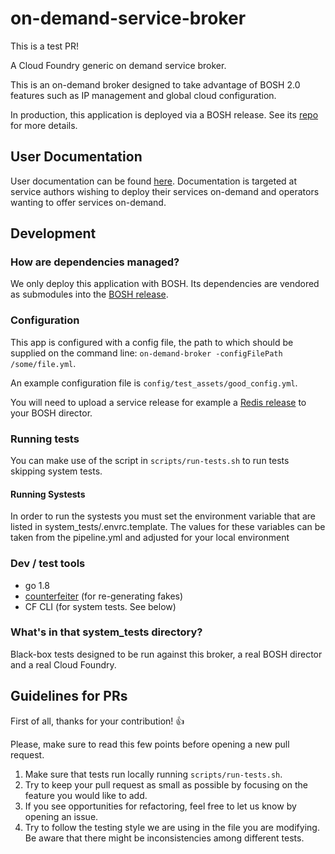 # on-demand-service-broker

This is a test PR!

A Cloud Foundry generic on demand service broker.

This is an on-demand broker designed to take advantage of BOSH 2.0 features such
as IP management and global cloud configuration.

In production, this application is deployed via a BOSH release. See its
[repo](https://github.com/pivotal-cf/on-demand-service-broker-release) for more
details.

## User Documentation

User documentation can be found [here](https://docs.pivotal.io/svc-sdk/odb). Documentation is targeted at service authors wishing to deploy their services on-demand and operators wanting to offer services on-demand.

## Development

### How are dependencies managed?
We only deploy this application with BOSH. Its dependencies are vendored as submodules
into the [BOSH release](https://github.com/pivotal-cf/on-demand-service-broker-release).

### Configuration
This app is configured with a config file, the path to which should be supplied on
the command line: `on-demand-broker -configFilePath /some/file.yml`.

An example configuration file is `config/test_assets/good_config.yml`.

You will need to upload a
service release for example a [Redis release](https://github.com/pivotal-cf-experimental/redis-example-service-release)
to your BOSH director.

### Running tests
You can make use of the script in `scripts/run-tests.sh` to run tests skipping system tests.

#### Running Systests
In order to run the systests you must set the environment variable that are
listed in system_tests/.envrc.template. The values for these variables can be
taken from the pipeline.yml and adjusted for your local environment

### Dev / test tools
* go 1.8
* [counterfeiter](https://github.com/maxbrunsfeld/counterfeiter) (for re-generating fakes)
* CF CLI (for system tests. See below)

### What's in that system_tests directory?
Black-box tests designed to be run against this broker, a real BOSH director and
a real Cloud Foundry.

## Guidelines for PRs

First of all, thanks for your contribution! :+1:

Please, make sure to read this few points before opening a new pull request.

1. Make sure that tests run locally running `scripts/run-tests.sh`.
2. Try to keep your pull request as small as possible by focusing on the feature you would like to add.
3. If you see opportunities for refactoring, feel free to let us know by opening an issue.
4. Try to follow the testing style we are using in the file you are modifying. Be aware that there might be inconsistencies among different tests.


